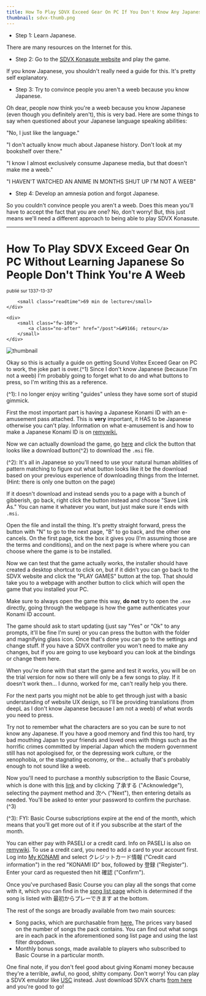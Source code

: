 ```yaml
---
title: How To Play SDVX Exceed Gear On PC If You Don't Know Any Japanese
thumbnail: sdvx-thumb.png
---
```


* Step 1: Learn Japanese.

There are many resources on the Internet for this.

* Step 2: Go to the [SDVX Konasute website](https://p.eagate.573.jp/game/eacsdvx/vi/index.html) and play the game.

If you know Japanese, you shouldn't really need a guide for this. It's pretty self explanatory.

* Step 3: Try to convince people you aren't a weeb because you know Japanese.

Oh dear, people now think you're a weeb because you know Japanese (even though you definitely aren't), this is very bad. Here are some things to say when questioned about your Japanese language speaking abilities:

"No, I just like the language."

"I don't actually know much about Japanese history. Don't look at my bookshelf over there."

"I know I almost exclusively consume Japanese media, but that doesn't make me a weeb."

"I HAVEN'T WATCHED AN ANIME IN MONTHS SHUT UP I'M NOT A WEEB"

* Step 4: Develop an amnesia potion and forgot Japanese.

So you couldn't convince people you aren't a weeb. Does this mean you'll have to accept the fact that you are one? No, don't worry! But, this just means we'll need a different approach to being able to play SDVX Konasute.

---

# How To Play SDVX Exceed Gear On PC Without Learning Japanese So People Don't Think You're A Weeb

<div class="space-yo post-info" style="padding-bottom: 1em;">
    <div>
        <small>
        publié sur <span class="dt-published">1337-13-37</span>
        </small>

        <small class="readtime">69 min de lecture</small>
    </div>

    <div>
        <small class="fw-100">
            <a class="no-after" href="/post">&#9166; retour</a>
        </small>
    </div>
</div>

<div class="thumbnail-container">
    <img
      src="https://cdn.halcyonnouveau.xyz/blog/thumbnails/sdvx-thumb.png?w=672&h=410"
      alt="thumbnail"
      class="thumbnail"
    />
</div>

Okay so this is actually a guide on getting Sound Voltex Exceed Gear on PC to work, the joke part is over.(^1) Since I don't know Japanese (because I'm not a weeb) I'm probably going to forget what to do and what buttons to press, so I'm writing this as a reference.

(^1): I no longer enjoy writing "guides" unless they have some sort of stupid gimmick.

First the most important part is having a Japanese Konami ID with an e-amusement pass attached. This is **very** important, it HAS to be Japanese otherwise you can't play. Information on what e-amusement is and how to make a Japanese Konami ID is on [remywiki.](https://remywiki.com/E-amusement)

Now we can actually download the game, go [here](https://p.eagate.573.jp/game/eacsdvx/vi/download/index.html) and click the button that looks like a download button(^2) to download the `.msi` file.

(^2): It's all in Japanese so you'll need to use your natural human abilities of pattern matching to figure out what button looks like it be the download based on your previous experience of downloading things from the Internet. (Hint: there is only one button on the page)

If it doesn't download and instead sends you to a page with a bunch of gibberish, go back, right click the button instead and choose "Save Link As." You can name it whatever you want, but just make sure it ends with `.msi`.

Open the file and install the thing. It's pretty straight forward, press the button with "N" to go to the next page, "B" to go back, and the other one cancels. On the first page, tick the box it gives you (I'm assuming those are the terms and conditions), and on the next page is where where you can choose where the game is to be installed.

Now we can test that the game actually works, the installer should have created a desktop shortcut to click on, but if it didn't you can go back to the SDVX website and click the "PLAY GAMES" button at the top. That should take you to a webpage with another button to click which will open the game that you installed your PC.

Make sure to always open the game this way, **do not** try to open the `.exe` directly, going through the webpage is how the game authenticates your Konami ID account.

The game should ask to start updating (just say "Yes" or "Ok" to any prompts, it'll be fine I'm sure) or you can press the button with the folder and magnifying glass icon. Once that's done you can go to the settings and change stuff. If you have a SDVX controller you won't need to make any changes, but if you are going to use keyboard you can look at the bindings or change them here.

When you're done with that start the game and test it works, you will be on the trial version for now so there will only be a few songs to play. If it doesn't work then... I dunno, worked for me, can't really help you there.

For the next parts you might not be able to get through just with a basic understanding of website UX design, so I'll be providing translations (from deepL as I don't know Japanese because I am not a weeb) of what words you need to press.

Try not to remember what the characters are so you can be sure to not know any Japanese. If you have a good memory and find this too hard, try bad mouthing Japan to your friends and loved ones with things such as the horrific crimes committed by imperial Japan which the modern government still has not apologised for, or the depressing work culture, or the xenophobia, or the stagnating economy, or the... actually that's probably enough to not sound like a weeb.

Now you'll need to purchase a monthly subscription to the Basic Course, which is done with this [link](https://p.eagate.573.jp/payment/p/select_course.html?course=eac_sdvx_basic) and by clicking 了承する ("Acknowledge"), selecting the payment method and 次へ ("Next"), then entering details as needed. You'll be asked to enter your password to confirm the purchase.(^3)

(^3): FYI: Basic Course subscriptions expire at the end of the month, which means that you'll get more out of it if you subscribe at the start of the month.

You can either pay with PASELI or a credit card. Info on PASELI is also on [remywiki](https://remywiki.com/PASELI). To use a credit card, you need to add a card to your account first. Log into [My KONAMI](https://my.konami.net/index.html) and select クレジットカード情報 ("Credit card information") in the red "KONAMI ID" box, followed by 登録 ("Register"). Enter your card as requested then hit 確認 ("Confirm").

Once you've purchased Basic Course you can play all the songs that come with it, which you can find in the [song list page](https://p.eagate.573.jp/game/eacsdvx/vi/music/index.html) which is determined if the song is listed with 最初からプレーできます at the bottom.

The rest of the songs are broadly available from two main sources:

* Song packs, which are purchasable from [here.](https://p.eagate.573.jp/gate/p/eamusement/coop/list.html?shop=1&category=45&cc=0&ls=1) The prices vary based on the number of songs the pack contains. You can find out what songs are in each pack in the aforementioned song list page and using the last filter dropdown.
* Monthly bonus songs, made available to players who subscribed to Basic Course in a particular month.

One final note, if you don't feel good about giving Konami money because they're a terrible, awful, no good, shitty company. Don't worry! You can play a SDVX emulator like [USC](https://github.com/Drewol/unnamed-sdvx-clone) instead. Just download SDVX charts [from here](https://oniichan.wtf/help/songs.html) and you're good to go!
